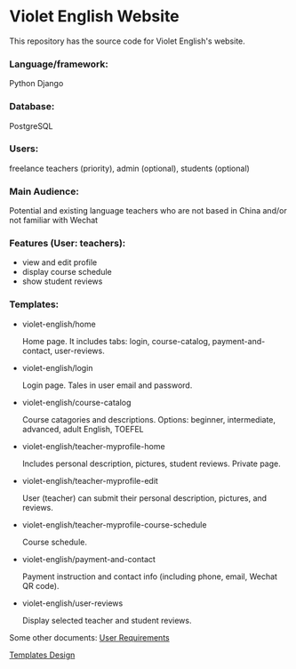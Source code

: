 # Violet English Website
This repository has the source code for Violet English's website.

### Language/framework: 
Python Django

### Database: 
PostgreSQL

### Users: 
freelance teachers (priority), admin (optional), students (optional)

### Main Audience:
Potential and existing language teachers who are not based in China and/or not familiar with Wechat

### Features (User: teachers):
* view and edit profile
* display course schedule
* show student reviews

### Templates:
* violet-english/home

  Home page. It includes tabs: login, course-catalog, payment-and-contact, user-reviews. 
  
* violet-english/login

  Login page. Tales in user email and password. 
  
* violet-english/course-catalog

  Course catagories and descriptions. 
  Options: beginner, intermediate, advanced, adult English, TOEFEL
  
* violet-english/teacher-myprofile-home

  Includes personal description, pictures, student reviews. Private page.
  
* violet-english/teacher-myprofile-edit

  User (teacher) can submit their personal description, pictures, and reviews.
  
* violet-english/teacher-myprofile-course-schedule

  Course schedule.
  
* violet-english/payment-and-contact

  Payment instruction and contact info (including phone, email, Wechat QR code).
  
* violet-english/user-reviews

  Display selected teacher and student reviews.

Some other documents:
[User Requirements](https://docs.google.com/document/d/1kNEdeaP9DLCNz07Rg9YciRQr4K037bcKZ74o_EoVgHU/edit)

[Templates Design](https://drive.google.com/file/d/1Zja2HEabhOljTzhAPcp_3WQbIbLa1eRZ/view)

